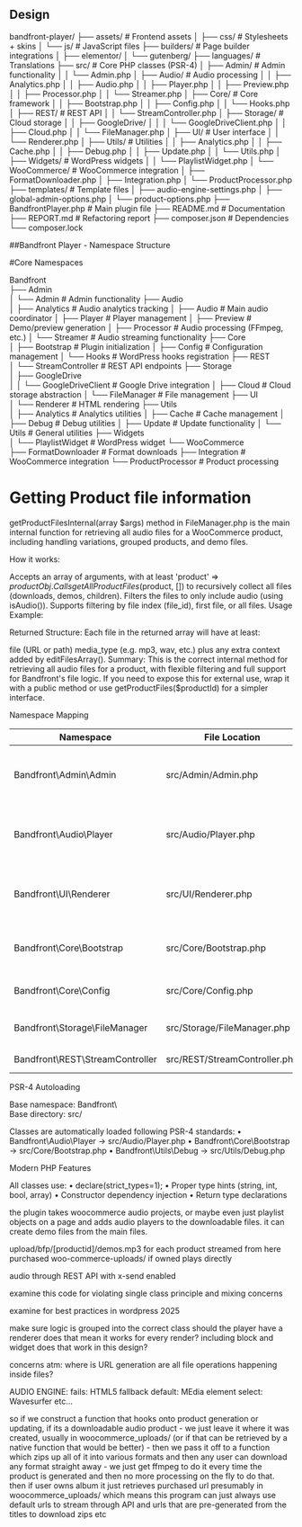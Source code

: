 
## Design

bandfront-player/
├── assets/                    # Frontend assets
│   ├── css/                  # Stylesheets + skins
│   └── js/                   # JavaScript files
├── builders/                 # Page builder integrations
│   ├── elementor/
│   └── gutenberg/
├── languages/                # Translations
├── src/                      # Core PHP classes (PSR-4)
│   ├── Admin/               # Admin functionality
│   │   └── Admin.php
│   ├── Audio/               # Audio processing
│   │   ├── Analytics.php
│   │   ├── Audio.php
│   │   ├── Player.php
│   │   ├── Preview.php
│   │   ├── Processor.php
│   │   └── Streamer.php
│   ├── Core/                # Core framework
│   │   ├── Bootstrap.php
│   │   ├── Config.php
│   │   └── Hooks.php
│   ├── REST/                # REST API
│   │   └── StreamController.php
│   ├── Storage/             # Cloud storage
│   │   ├── GoogleDrive/
│   │   │   └── GoogleDriveClient.php
│   │   ├── Cloud.php
│   │   └── FileManager.php
│   ├── UI/                   # User interface
│   │   └── Renderer.php
│   ├── Utils/               # Utilities
│   │   ├── Analytics.php
│   │   ├── Cache.php
│   │   ├── Debug.php
│   │   ├── Update.php
│   │   └── Utils.php
│   ├── Widgets/             # WordPress widgets
│   │   └── PlaylistWidget.php
│   └── WooCommerce/         # WooCommerce integration
│       ├── FormatDownloader.php
│       ├── Integration.php
│       └── ProductProcessor.php
├── templates/               # Template files
│   ├── audio-engine-settings.php
│   ├── global-admin-options.php
│   └── product-options.php
├── BandfrontPlayer.php      # Main plugin file
├── README.md                # Documentation
├── REPORT.md                # Refactoring report
├── composer.json            # Dependencies
└── composer.lock

##Bandfront Player - Namespace Structure

#Core Namespaces

Bandfront\
├── Admin\
│   └── Admin                    # Admin functionality
├── Audio\
│   ├── Analytics               # Audio analytics tracking
│   ├── Audio                   # Main audio coordinator
│   ├── Player                  # Player management
│   ├── Preview                 # Demo/preview generation
│   ├── Processor               # Audio processing (FFmpeg, etc.)
│   └── Streamer                # Audio streaming functionality
├── Core\
│   ├── Bootstrap               # Plugin initialization
│   ├── Config                  # Configuration management
│   └── Hooks                   # WordPress hooks registration
├── REST\
│   └── StreamController        # REST API endpoints
├── Storage\
│   ├── GoogleDrive\
│   │   └── GoogleDriveClient   # Google Drive integration
│   ├── Cloud                   # Cloud storage abstraction
│   └── FileManager             # File management
├── UI\
│   └── Renderer                # HTML rendering
├── Utils\
│   ├── Analytics               # Analytics utilities
│   ├── Cache                   # Cache management
│   ├── Debug                   # Debug utilities
│   ├── Update                  # Update functionality
│   └── Utils                   # General utilities
├── Widgets\
│   └── PlaylistWidget          # WordPress widget
└── WooCommerce\
    ├── FormatDownloader        # Format downloads
    ├── Integration             # WooCommerce integration
    └── ProductProcessor        # Product processing

# Getting Product file information

getProductFilesInternal(array $args) method in FileManager.php is the main internal function for retrieving all audio files for a WooCommerce product, including handling variations, grouped products, and demo files.

How it works:

Accepts an array of arguments, with at least 'product' => $productObj.
Calls getAllProductFiles($product, []) to recursively collect all files (downloads, demos, children).
Filters the files to only include audio (using isAudio()).
Supports filtering by file index (file_id), first file, or all files.
Usage Example:

Returned Structure: Each file in the returned array will have at least:

file (URL or path)
media_type (e.g. mp3, wav, etc.)
plus any extra context added by editFilesArray().
Summary:
This is the correct internal method for retrieving all audio files for a product, with flexible filtering and full support for Bandfront's file logic. If you need to expose this for external use, wrap it with a public method or use getProductFiles($productId) for a simpler interface.


Namespace Mapping

| Namespace | File Location | Purpose |
|-----------|---------------|---------|
| Bandfront\Admin\Admin | src/Admin/Admin.php | Admin functionality (681 lines - needs refactoring) |
| Bandfront\Audio\Player | src/Audio/Player.php | Player management (588 lines - needs refactoring) |
| Bandfront\UI\Renderer | src/UI/Renderer.php | HTML rendering (526 lines - mixed concerns) |
| Bandfront\Core\Bootstrap | src/Core/Bootstrap.php | Plugin initialization & DI container |
| Bandfront\Core\Config | src/Core/Config.php | Configuration & state management |
| Bandfront\Storage\FileManager | src/Storage/FileManager.php | File operations & management |
| Bandfront\REST\StreamController | src/REST/StreamController.php | REST API endpoints |

PSR-4 Autoloading

Base namespace: Bandfront\  
Base directory: src/

Classes are automatically loaded following PSR-4 standards:
•  Bandfront\Audio\Player → src/Audio/Player.php
•  Bandfront\Core\Bootstrap → src/Core/Bootstrap.php
•  Bandfront\Utils\Debug → src/Utils/Debug.php

Modern PHP Features

All classes use:
•  declare(strict_types=1);
•  Proper type hints (string, int, bool, array)
•  Constructor dependency injection
•  Return type declarations

the plugin takes woocommerce audio projects, or maybe even just playlist objects on a page and adds audio players to the downloadable files. it can create demo files from the main files. 

upload/bfp/[productid]/demos.mp3 for each product streamed from here
purchased woo-commerce-uploads/ if owned plays directly

audio through REST API with x-send enabled



examine this code for violating single class principle and mixing concerns

examine for best practices in wordpress 2025

make sure logic is grouped into the correct class 
should the player have a renderer does that mean it works for every render? including block and widget does that work in this design? 


concerns atm:
where is URL generation 
are all file operations happening inside files?


AUDIO ENGINE:
fails: HTML5 fallback
default: MEdia element
select: Wavesurfer
etc...

so if we construct a function that hooks onto product generation or updating, if its a downloadable audio product - we just leave it where it was created, usually in woocommerce_uploads/ (or if that can be retrieved by a native function that would be better) - then we pass it off to a function which zips up all of it into various formats and then any user can download any format straight away - we just get ffmpeg to do it every time the product is generated and then no more processing on the fly to do that. then if user owns album it just retrieves purchased url presumably in woocommerce_uploads/ which means this program can just always use default urls to stream through API and urls that are pre-generated from the titles to download zips etc